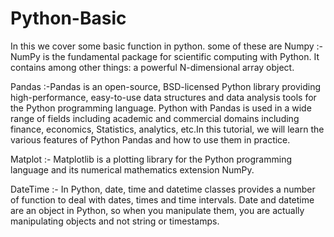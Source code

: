 # Python-Basic
In this we cover some basic function in python.
some of these are 
Numpy :- NumPy is the fundamental package for scientific computing with Python. It contains among other things: a powerful N-dimensional array object.

Pandas :-Pandas is an open-source, BSD-licensed Python library providing high-performance, easy-to-use data structures and data analysis tools for the Python programming language. Python with Pandas is used in a wide range of fields including academic and commercial domains including finance, economics, Statistics, analytics, etc.In this tutorial, we will learn the various features of Python Pandas and how to use them in practice.

Matplot :- Matplotlib is a plotting library for the Python programming language and its numerical mathematics extension NumPy.

DateTime :- In Python, date, time and datetime classes provides a number of function to deal with dates, times and time intervals. Date and datetime are an object in Python, so when you manipulate them, you are actually manipulating objects and not string or timestamps. 
